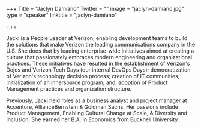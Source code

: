 +++
Title = "Jaclyn Damiano"
Twitter = ""
image = "jaclyn-damiano.jpg"
type = "speaker"
linktitle = "jaclyn-damiano"

+++

Jacki is a People Leader at Verizon, enabling development teams to build the solutions that make Verizon the leading communications company in the U.S. She does that by leading enterprise-wide initiatives aimed at creating a culture that passionately embraces modern engineering and organizational practices. These initiatives have resulted in the establishment of Verizon's Dojos and Verizon Tech Days (our internal DevOps Days); democratization of Verizon's technology decision process; creation of IT communities; initialization of an innersource program; and, adoption of Product Management practices and organization structure.

Previously, Jacki held roles as a business analyst and project manager at Accenture, AllianceBernstein & Goldman Sachs. Her passions include Product Management, Enabling Cultural Change at Scale, & Diversity and Inclusion. She earned her B.A. in Economics from Bucknell University.
